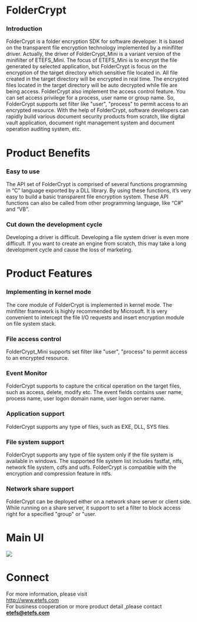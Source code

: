 # FolderCrypt

###  Introduction
FolderCrypt is a folder encryption SDK for software developer. It is based on the transparent file encryption technology implemented by a minifilter driver. Actually, the driver of FolderCrypt_Mini is a variant version of the minifilter of ETEFS_Mini. The focus of ETEFS_Mini is to encrypt the file generated by selected application, but FolderCrypt is focus on the encryption of the target directory which sensitive file located in. All file created in the target directory will be encrypted in real time. The encrypted files located in the target directory will be auto decrypted while file are being access. FolderCrypt also implement the access control feature. You can set access privilege for a process, user name or group name. So, FolderCrypt supports set filter like "user", "process" to permit access to an encrypted resource. With the help of FolderCrypt, software developers can rapidly build various document security products from scratch, like digital vault application, document right management system and document operation auditing system, etc.

# Product Benefits
### Easy to use
The API set of FolderCrypt is comprised of several functions programming in “C” language exported by a DLL library. By using these functions, it’s very easy to build a basic transparent file encryption system. These API functions can also be called from other programming language, like “C#” and “VB”.
### Cut down the development cycle
Developing a driver is difficult. Developing a file system driver is even more difficult. If you want to create an engine from scratch, this may take a long development cycle and cause the loss of marketing.
# Product Features
### Implementing in kernel mode
The core module of FolderCrypt is implemented in kernel mode. The minfilter framework is highly recommended by Microsoft. It is very convenient to intercept the file I/O requests and insert encryption module on file system stack.
### File access control
FolderCrypt_Mini supports set filter like "user", "process" to permit access to an encrypted resource.
### Event Monitor
FolderCrypt supports to capture the critical operation on the target files, such as access, delete, modify etc. The event fields contains user name, process name, user logon domain name, user logon server name.
### Application support
FolderCrypt supports any type of files, such as EXE, DLL, SYS files.
### File system support
FolderCrypt supports any type of file system only if the file system is available in windows. The supported file system list includes fastfat, ntfs, network file system, cdfs and udfs. FolderCrypt is compatible with the encryption and compression feature in ntfs.
### Network share support
FolderCrypt can be deployed either on a network share server or client side. While running on a share server, it support to set a filter to block access right for a specified "group" or "user.
# Main UI
<img src="https://etefs.com/foldercrypt.png">

# Connect
For more information, please visit    
http://www.etefs.com    
For business cooperation or more product detail ,please contact    
**etefs@etefs.com**    
